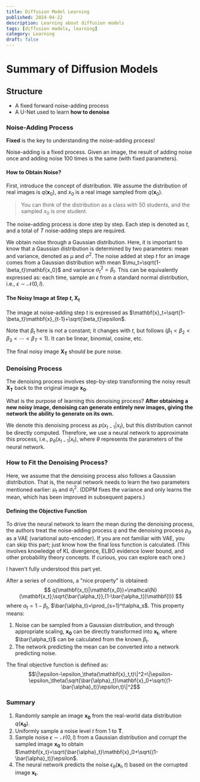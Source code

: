 ```yaml
---
title: Diffusion Model Learning
published: 2024-04-22
description: Learning about diffusion models
tags: [diffusion models, learning]
category: Learning
draft: false
---
```


# Summary of Diffusion Models

## Structure

* A fixed forward noise-adding process
* A U-Net used to learn **how to denoise**

### Noise-Adding Process

**Fixed** is the key to understanding the noise-adding process!

Noise-adding is a fixed process. Given an image, the result of adding noise once and adding noise 100 times is the same (with fixed parameters).

#### How to Obtain Noise?

First, introduce the concept of distribution. We assume the distribution of real images is $q(\mathbf{x}_0)$, and $x_0$ is a real image sampled from $q(\mathbf{x}_0)$.

> You can think of the distribution as a class with 50 students, and the sampled $x_0$ is one student.

The noise-adding process is done step by step. Each step is denoted as $t$, and a total of $T$ noise-adding steps are required.

We obtain noise through a Gaussian distribution. Here, it is important to know that a Gaussian distribution is determined by two parameters: mean and variance, denoted as $\mu$ and $\sigma^2$.
The noise added at step $t$ for an image comes from a Gaussian distribution with mean $\mu_t=\sqrt{1-\beta_t}\mathbf{x_0}$ and variance $\sigma_t^2=\beta_t$. This can be equivalently expressed as: each time, sample an $\epsilon$ from a standard normal distribution, i.e., $\epsilon \sim \mathcal {N}(0, I)$.

#### The Noisy Image at Step $t$, $\mathbf{X}_t$

The image at noise-adding step $t$ is expressed as $\mathbf{x}_t=\sqrt{1-\beta_t}\mathbf{x}_{t-1}+\sqrt{\beta_t}\epsilon$.

Note that $\beta_t$ here is not a constant; it changes with $t$, but follows ($\beta_1<\beta_2<\beta_3<\cdots<\beta_T<1$). It can be linear, binomial, cosine, etc.

The final noisy image $\mathbf{X_T}$ should be pure noise.

### Denoising Process

The denoising process involves step-by-step transforming the noisy result $\mathbf{X_T}$ back to the original image $\mathbf{x_0}$.

What is the purpose of learning this denoising process?
**After obtaining a new noisy image, denoising can generate entirely new images, giving the network the ability to generate on its own.**

We denote this denoising process as $p(x_{t-1}|x_t)$, but this distribution cannot be directly computed. Therefore, we use a neural network to approximate this process, i.e., $p_{\theta}(x_{t-1}|x_t)$, where $\theta$ represents the parameters of the neural network.

### How to Fit the Denoising Process?

Here, we assume that the denoising process also follows a Gaussian distribution. That is, the neural network needs to learn the two parameters mentioned earlier: $\mu_t$ and $\sigma_t^2$. (DDPM fixes the variance and only learns the mean, which has been improved in subsequent papers.)

#### Defining the Objective Function

To drive the neural network to learn the mean during the denoising process, the authors treat the noise-adding process $q$ and the denoising process $p_\theta$ as a VAE (variational auto-encoder). If you are not familiar with VAE, you can skip this part; just know how the final loss function is calculated. (This involves knowledge of KL divergence, ELBO evidence lower bound, and other probability theory concepts. If curious, you can explore each one.)

I haven't fully understood this part yet.

After a series of conditions, a "nice property" is obtained:
$$
q(\mathbf{x_t}|\mathbf{x_0})=\mathcal{N}(\mathbf{x_t};\sqrt{\bar{\alpha_t}},(1-\bar{\alpha_t})\mathbf{I})
$$
where $\alpha_{t}=1-\beta_t$, $\bar{\alpha_t}=\prod_{s=1}^t\alpha_s$.
This property means:

1. Noise can be sampled from a Gaussian distribution, and through appropriate scaling, $\mathbf{x_0}$ can be directly transformed into $\mathbf{x_t}$, where $\bar{\alpha_t}$ can be calculated from the known $\beta_t$.
2. The network predicting the mean can be converted into a network predicting noise.

The final objective function is defined as:
$$\|\epsilon-\epsilon_\theta(\mathbf{x}_t,t)\|^2=\|\epsilon-\epsilon_\theta(\sqrt{\bar{\alpha}_t}\mathbf{x}_0+\sqrt{(1-\bar{\alpha}_t)}\epsilon,t)\|^2$$

### Summary

1. Randomly sample an image $\mathbf{x_0}$ from the real-world data distribution $q(\mathbf{x_0})$.
2. Uniformly sample a noise level $t$ from 1 to $\mathbf{T}$.
3. Sample noise $\epsilon \sim \mathcal{N}(0, I)$ from a Gaussian distribution and corrupt the sampled image $\mathbf{x_0}$ to obtain $\mathbf{x_t}=\sqrt{\bar{\alpha}_t}\mathbf{x}_0+\sqrt{(1-\bar{\alpha}_t)}\epsilon$.
4. The neural network predicts the noise $\epsilon_\theta(\mathbf{x}_t,t)$ based on the corrupted image $\mathbf{x_t}$.
